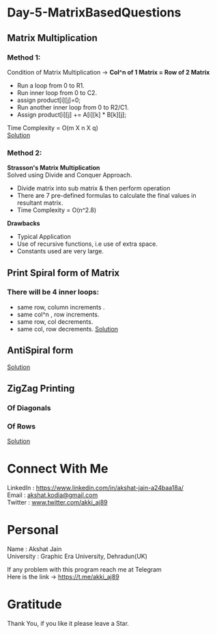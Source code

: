 # Day-5-MatrixBasedQuestions
## Matrix Multiplication
  ### Method 1:
  Condition of Matrix Multiplication -> **Col^n of 1 Matrix = Row of 2 Matrix**</br>
  * Run a loop from 0 to R1.
  * Run inner loop from 0 to C2.
  * assign product[i][j]=0;
  * Run another inner loop from 0 to R2/C1.
  * Assign product[i][j] += A[i][k] * B[k][j];
  
  Time Complexity = O(m X n X q)
  </br>
  [Solution](https://github.com/akshatprogrammer/Day-5-MatrixBasedQuestions/blob/main/MatrixMultiplication.cpp)
  
  ### Method 2:
  **Strasson's Matrix Multiplication**</br>
  Solved using Divide and Conquer Approach.</br>
  * Divide matrix into sub matrix & then perform operation
  * There are 7 pre-defined formulas to calculate the final values in resultant matrix.
  * Time Complexity = O(n^2.8)
  
  **Drawbacks**</br>
  * Typical Application
  * Use of recursive functions, i.e use of extra space.
  * Constants used are very large.
  
## Print Spiral form of Matrix
  ### There will be 4 inner loops:
  * same row, column increments .
  * same col^n , row increments.
  * same row, col decrements.
  * same col,  row decrements.
[Solution](https://github.com/akshatprogrammer/Day-5-MatrixBasedQuestions/blob/main/SpiralForm.cpp)
## AntiSpiral form
[Solution](https://github.com/akshatprogrammer/Day-5-MatrixBasedQuestions/blob/main/AntiSpiralForm.cpp)
## ZigZag Printing
  ### Of Diagonals
  ### Of Rows
  [Solution](https://github.com/akshatprogrammer/Day-5-MatrixBasedQuestions/blob/main/ZigZagRows.cpp)
# Connect With Me
LinkedIn : https://www.linkedin.com/in/akshat-jain-a24baa18a/<br/>
Email : akshat.kodia@gmail.com<br/>
Twitter : www.twitter.com/akki_aj89<br/>

# Personal
Name : Akshat Jain<br/>
University : Graphic Era University, Dehradun(UK)

If any problem with this program reach me at Telegram<br/>
Here is the link -> https://t.me/akki_aj89

# Gratitude
Thank You, if you like it please leave a Star.
